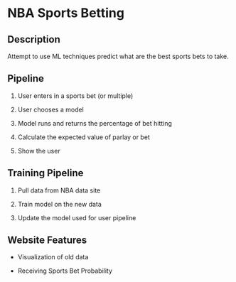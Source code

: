 # NBA Sports Betting 

## Description

Attempt to use ML techniques predict what are the best sports bets to take.

## Pipeline

1) User enters in a sports bet (or multiple)

2) User chooses a model 

3) Model runs and returns the percentage of bet hitting

4) Calculate the expected value of parlay or bet

5) Show the user

## Training Pipeline

1) Pull data from NBA data site

2) Train model on the new data

3) Update the model used for user pipeline

## Website Features

* Visualization of old data

* Receiving Sports Bet Probability
